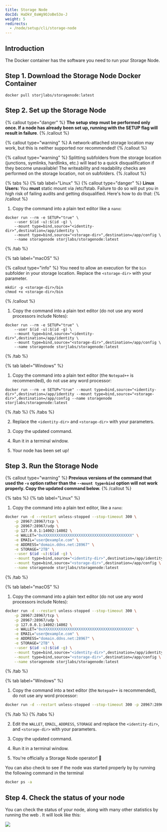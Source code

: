 ```yaml
---
title: Storage Node
docId: HaDkV_0aWg9OJoBe53o-J
weight: 5
redirects:
  - /node/setup/cli/storage-node
---
```


## Introduction

The Docker container has the software you need to run your Storage Node.

## Step 1. Download the Storage Node Docker Container

```shell
docker pull storjlabs/storagenode:latest
```

## Step 2. Set up the Storage Node

{% callout type="danger"  %}
**The setup step must be performed only once. If a node has already been set up, running with the SETUP flag will result in failure**.
{% /callout %}

{% callout type="warning"  %}
A network-attached storage location may work, but this is neither supported nor recommended!
{% /callout %}

{% callout type="warning"  %}
Splitting subfolders from the storage location (junctions, symlinks, hardlinks, etc.) will lead to a quick disqualification if they become unavailable!
The writeability and readability checks are performed on the storage location, not on subfolders.
{% /callout %}

{% tabs %}
{% tab label="Linux" %}
{% callout type="danger"  %}
**Linux Users:** You **must** static mount via /etc/fstab. Failure to do so will put you in high risk of failing audits and getting disqualified. Here's how to do that: [](docId:nZeFxmawYPdgkwUPy6f9s)
{% /callout %}

1.  Copy the command into a plain text editor like a `nano`:

```shell
docker run --rm -e SETUP="true" \
    --user $(id -u):$(id -g) \
    --mount type=bind,source="<identity-dir>",destination=/app/identity \
    --mount type=bind,source="<storage-dir>",destination=/app/config \
    --name storagenode storjlabs/storagenode:latest
```

{% /tab %}

{% tab label="macOS" %}

{% callout type="info"  %}
You need to allow an execution for the `bin` subfolder in your storage location. 
Replace the `<storage-dir>` with your parameter.

```shell
mkdir -p <storage-dir>/bin
chmod +x <storage-dir>/bin
```
{% /callout %}

1.  Copy the command into a plain text editor (do not use any word processors include Notes):

```shell
docker run --rm -e SETUP="true" \
    --user $(id -u):$(id -g) \
    --mount type=bind,source="<identity-dir>",destination=/app/identity \
    --mount type=bind,source="<storage-dir>",destination=/app/config \
    --name storagenode storjlabs/storagenode:latest
```

{% /tab %}

{% tab label="Windows" %}

1. Copy the command into a plain text editor (the `Notepad++` is recommended), do not use any word processor:

```shell
docker run --rm -e SETUP="true" --mount type=bind,source="<identity-dir>",destination=/app/identity --mount type=bind,source="<storage-dir>",destination=/app/config --name storagenode storjlabs/storagenode:latest
```

{% /tab %}
{% /tabs %}

2. Replace the `<identity-dir>` and `<storage-dir>` with your parameters.

3. Copy the updated command.

4. Run it in a terminal window.

5. Your node has been set up!

## Step 3. Run the Storage Node

{% callout type="warning"  %}
**Previous versions of the command that used the `-v` option rather than the `--mount type=bind` option will not work properly. Copy the updated command below.**
{% /callout %}

{% tabs %}
{% tab label="Linux" %}

1. Copy the command into a plain text editor, like a `nano`:

```bash
docker run -d --restart unless-stopped --stop-timeout 300 \
    -p 28967:28967/tcp \
    -p 28967:28967/udp \
    -p 127.0.0.1:14002:14002 \
    -e WALLET="0xXXXXXXXXXXXXXXXXXXXXXXXXXXXXXXXXXXXXXXXX" \
    -e EMAIL="user@example.com" \
    -e ADDRESS="domain.ddns.net:28967" \
    -e STORAGE="2TB" \
    --user $(id -u):$(id -g) \
    --mount type=bind,source="<identity-dir>",destination=/app/identity \
    --mount type=bind,source="<storage-dir>",destination=/app/config \
    --name storagenode storjlabs/storagenode:latest
```

{% /tab %}

{% tab label="macOS" %}

1. Copy the command into a plain text editor (do not use any word processors include Notes):

```bash
docker run -d --restart unless-stopped --stop-timeout 300 \
    -p 28967:28967/tcp \
    -p 28967:28967/udp \
    -p 127.0.0.1:14002:14002 \
    -e WALLET="0xXXXXXXXXXXXXXXXXXXXXXXXXXXXXXXXXXXXXXXXX" \
    -e EMAIL="user@example.com" \
    -e ADDRESS="domain.ddns.net:28967" \
    -e STORAGE="2TB" \
    --user $(id -u):$(id -g) \
    --mount type=bind,source="<identity-dir>",destination=/app/identity \
    --mount type=bind,source="<storage-dir>",destination=/app/config \
    --name storagenode storjlabs/storagenode:latest
```

{% /tab %}

{% tab label="Windows" %}

1. Copy the command into a text editor (the `Notepad++` is recommended), do not use any word processor:

```bash
docker run -d --restart unless-stopped --stop-timeout 300 -p 28967:28967/tcp -p 28967:28967/udp -p 127.0.0.1:14002:14002 -e WALLET="0xXXXXXXXXXXXXXXXXXXXXXXXXXXXXXXXXXXXXXXXX" -e EMAIL="user@example.com" -e ADDRESS="domain.ddns.net:28967" -e STORAGE="2TB" --mount type=bind,source="<identity-dir>",destination=/app/identity --mount type=bind,source="<storage-dir>",destination=/app/config --name storagenode storjlabs/storagenode:latest
```

{% /tab %}
{% /tabs %}

2. Edit the `WALLET`, `EMAIL`, `ADDRESS`, `STORAGE` and replace the `<identity-dir>`, and `<storage-dir>` with your parameters.

3. Copy the updated command.

4. Run it in a terminal window.

5. You're officially a Storage Node operator! 🎉

You can also check to see if the node was started properly by by running the following command in the terminal

```bash
docker ps -a
```

## Step 4. Check the status of your node

You can check the status of your node, along with many other statistics by running the web [](docId:3k4V1HFunDWHVso9b1Xt9). It will look like this:

![](https://link.storjshare.io/raw/jua7rls6hkx5556qfcmhrqed2tfa/docs/images/cFR1q3VoPctBwCp9bJ1CM_image.png)
